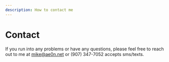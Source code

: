 ```yaml
---
description: How to contact me
---
```


# Contact

If you run into any problems or have any questions, please feel free to reach out to me at mike@ae0n.net or (907) 347-7052 accepts sms/texts.&#x20;
